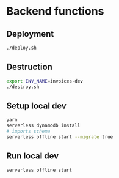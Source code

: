# Backend functions

## Deployment

```bash
./deploy.sh
```

## Destruction
```bash
export ENV_NAME=invoices-dev
./destroy.sh
```

## Setup local dev

```bash
yarn
serverless dynamodb install
# imports schema
serverless offline start --migrate true
```

## Run local dev

```bash
serverless offline start
```
